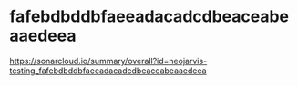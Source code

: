 # fafebdbddbfaeeadacadcdbeaceabeaaedeea
https://sonarcloud.io/summary/overall?id=neojarvis-testing_fafebdbddbfaeeadacadcdbeaceabeaaedeea
